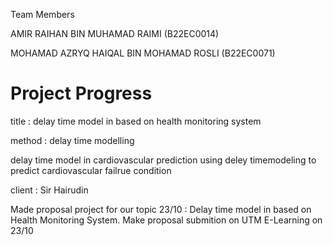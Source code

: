 Team Members

AMIR RAIHAN BIN MUHAMAD RAIMI (B22EC0014)

MOHAMAD AZRYQ HAIQAL BIN MOHAMAD ROSLI (B22EC0071)

# Project Progress 

title : 
delay time model in based on health monitoring system

method : delay time modelling

 delay time model in cardiovascular prediction using deley timemodeling to predict
cardiovascular failrue condition

client : Sir Hairudin

Made proposal project for our topic 23/10 : Delay time model in based on Health Monitoring System. 
Make proposal submition on UTM E-Learning on 23/10
